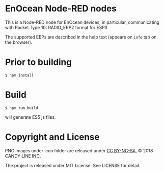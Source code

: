 EnOcean Node-RED nodes
===

This is a Node-RED node for EnOcean devices, in particular, communicating with Packet Type 10: RADIO_ERP2 format for ESP3.

The supported EEPs are described in the help text (appears on `info` tab on the browser).

# Prior to building

```
$ npm install
```

# Build

```
$ npm run build
```
will generate ES5 js files.

# Copyright and License

PNG images under icon folder are released under [CC BY-NC-SA](http://creativecommons.org/licenses/by-nc-sa/4.0/), © 2018 CANDY LINE INC.

The project is released under MIT License. See LICENSE for detail.
